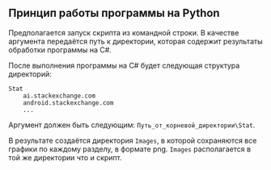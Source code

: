## Принцип работы программы на Python

Предполагается запуск скрипта из командной строки. В качестве аргумента передаётся путь к директории, которая содержит результаты обработки программы на C#.

После выполнения программы на C# будет следующая структура директорий:
```
Stat
    ai.stackexchange.com
    android.stackexchange.com
    ...
```
Аргумент должен быть следующим: `Путь_от_корневой_директории\Stat`.

В результате создаётся директория `Images`, в которой сохраняются все графики по каждому разделу, в формате png. `Images` располагается в той же директории что и скрипт.

